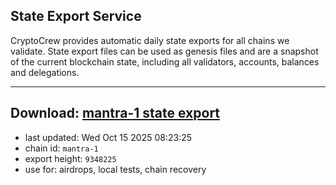 ## State Export Service
CryptoCrew provides automatic daily state exports for all chains we validate. State export files can be used as genesis files and are a snapshot of the current blockchain state, including all validators, accounts, balances and delegations.

---
**Download: [mantra-1 state export](https://dl-eu2.ccvalidators.com/SERVICE/mantrachain/mantra-1_export_9348225.json)**
---

- last updated: Wed Oct 15 2025 08:23:25
- chain id: `mantra-1`
- export height: `9348225`
- use for: airdrops, local tests, chain recovery
